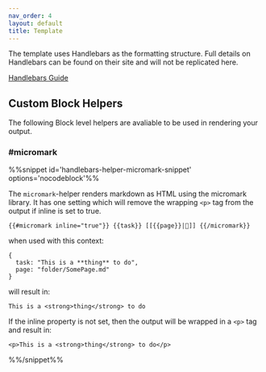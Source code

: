 ```yaml
---
nav_order: 4
layout: default
title: Template
---
```


The template uses Handlebars as the formatting structure. Full details on Handlebars can be found on their site and will not be replicated here.

[Handlebars Guide](https://handlebarsjs.com/guide/)

## Custom Block Helpers

The following Block level helpers are avaliable to be used in rendering your output.

### #micromark

%%snippet id='handlebars-helper-micromark-snippet' options='nocodeblock'%%

The `micromark`\-helper renders markdown as HTML using the micromark library. It has one setting
which will remove the wrapping `<p>` tag from the output if inline is set to true.

```
{{#micromark inline="true"}} {{task}} [[{{page}}|📝]] {{/micromark}}
```

when used with this context:

```
{
  task: "This is a **thing** to do",
  page: "folder/SomePage.md"
}
```

will result in:

```
This is a <strong>thing</strong> to do
```

If the inline property is not set, then the output will be wrapped in a `<p>` tag and result in:

```
<p>This is a <strong>thing</strong> to do</p>
```

%%/snippet%%
